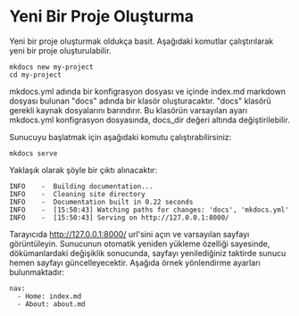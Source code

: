 # Yeni Bir Proje Oluşturma

Yeni bir proje oluşturmak oldukça basit. Aşağıdaki komutlar çalıştırılarak yeni bir proje oluşturulabilir.

```
mkdocs new my-project
cd my-project
```

mkdocs.yml adında bir konfigrasyon dosyası ve içinde index.md markdown dosyası bulunan "docs" adında bir klasör oluşturacaktır. "docs" klasörü gerekli kaynak dosyalarını barındırır. Bu klasörün varsayılan ayarı mkdocs.yml konfigrasyon dosyasında, docs_dir değeri altında değiştirilebilir.

Sunucuyu başlatmak için aşağıdaki komutu çalıştırabilirsiniz:  

```
mkdocs serve
```

Yaklaşık olarak şöyle bir çıktı alınacaktır:

```
INFO    -  Building documentation...
INFO    -  Cleaning site directory
INFO    -  Documentation built in 0.22 seconds
INFO    -  [15:50:43] Watching paths for changes: 'docs', 'mkdocs.yml'
INFO    -  [15:50:43] Serving on http://127.0.0.1:8000/
```

Tarayıcıda http://127.0.0.1:8000/ url'sini açın ve varsayılan sayfayı görüntüleyin.
Sunucunun otomatik yeniden yükleme özelliği sayesinde, dökümanlardaki değişiklik sonucunda, sayfayı yenilediğiniz taktirde sunucu hemen sayfayı güncelleyecektir.
Aşağıda örnek yönlendirme ayarları bulunmaktadır:

```
nav:
  - Home: index.md
  - About: about.md
```


